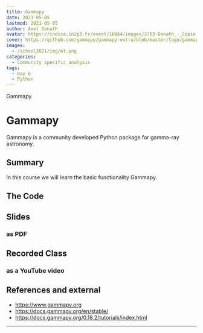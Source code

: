 ```yaml
---
title: Gammapy
date: 2021-05-05
lastmod: 2021-05-05
author: Axel Donath
avatar: https://indico.in2p3.fr/event/16864/images/3753-Donath_-_Copie.JPG
cover: https://github.com/gammapy/gammapy-extra/blob/master/logo/gammapy_logo_square.png
images:
  - /school2021/img/ml.png
categories:
  - Community specific analysis
tags:
  - Day 6
  - Python
---
```


Gammapy

<!--more-->
<!---->

<!-- Dear instructor:
* The dates at the top of this markdown (.md) document will help order the classes in the portal.
Please, if you don't need to, do not change the one that is now.
* Take into account that there is a feature in the dates: if you use a date in the future, the class will be not visible in the portal until the date you have assigned.
* You can create dedicated folders if you need to.
* But if you simply need to add some pictures, you can use the folder ../static/img/ mentioned at the top as /school2021/img/
-->

<!---->

# Gammapy

Gammapy is a community developed Python package for gamma-ray astronomy.

## Summary

In this course we will learn the basic functionality Gammapy.


## The Code

## Slides

### as PDF

## Recorded Class

### as a YouTube video

## References and external
- https://www.gammapy.org
- https://docs.gammapy.org/en/stable/
- https://docs.gammapy.org/0.18.2/tutorials/index.html


---
